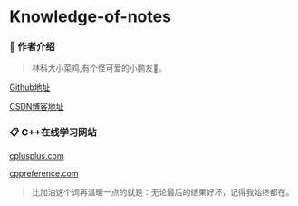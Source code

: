# Knowledge-of-notes

### 🐼 作者介绍
>林科大小菜鸡,有个怪可爱的小鹏友💖</font>。

[Github地址](https://github.com/GpsLypy)

[CSDN博客地址](https://blog.csdn.net/weixin_46269257?spm=1001.2014.3001.5343)

### 📋 C++在线学习网站
[cplusplus.com](http://www.cplusplus.com/)

[cppreference.com](https://zh.cppreference.com/w/%E9%A6%96%E9%A1%B5)

>比加油这个词再温暖一点的就是：无论最后的结果好坏，记得我始终都在</font>。
